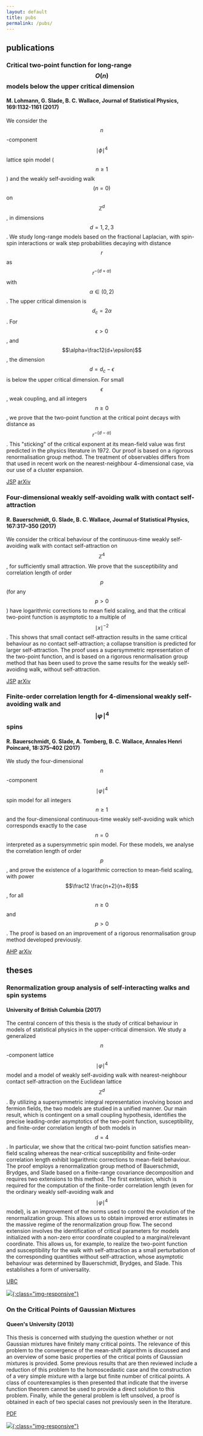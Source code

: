 ```yaml
---
layout: default
title: pubs
permalink: /pubs/
---
```


## publications

### Critical two-point function for long-range $$O(n)$$ models below the upper critical dimension

#### M. Lohmann, G. Slade, B. C. Wallace, Journal of Statistical Physics, 169:1132-1161 (2017)

We consider the $$n$$-component $$\mid\phi\mid^4$$ lattice spin model ($$n \ge 1$$) and the weakly self-avoiding walk $$(n = 0)$$ on $$\mathbb{Z}^d$$, in dimensions $$d=1,2,3$$. We study long-range models based on the fractional Laplacian, with spin-spin interactions or walk step probabilities decaying with distance $$r$$ as $$r^{-(d+\alpha)}$$ with $$\alpha \in (0,2)$$. The upper critical dimension is $$d_c=2\alpha$$. For $$\epsilon>0$$, and $$\alpha=\frac12(d+\epsilon)$$, the dimension $$d=d_c−\epsilon$$ is below the upper critical dimension. For small $$\epsilon$$, weak coupling, and all integers $$n \ge 0$$, we prove that the two-point function at the critical point decays with distance as $$r^{−(d−\alpha)}$$. This "sticking" of the critical exponent at its mean-field value was first predicted in the physics literature in 1972. Our proof is based on a rigorous renormalisation group method. The treatment of observables differs from that used in recent work on the nearest-neighbour 4-dimensional case, via our use of a cluster expansion.

[JSP](https://link.springer.com/article/10.1007/s10955-017-1904-x)
[arXiv](https://arxiv.org/abs/1705.08540)

### Four-dimensional weakly self-avoiding walk with contact self-attraction

#### R. Bauerschmidt, G. Slade, B. C. Wallace, Journal of Statistical Physics, 167:317&ndash;350 (2017)

We consider the critical behaviour of the continuous-time weakly self-avoiding walk with contact self-attraction on $$\mathbb{Z}^4$$, for sufficiently small attraction. We prove that the susceptibility and correlation length of order $$p$$ (for any $$p>0$$) have logarithmic corrections to mean field scaling, and that the critical two-point function is asymptotic to a multiple of   $$\mid x\mid^{-2}$$. This shows that small contact self-attraction results in the same critical behaviour as no contact self-attraction; a collapse transition is predicted for larger self-attraction. The proof uses a supersymmetric representation of the two-point function, and is based on a rigorous renormalisation group method that has been used to prove the same results for the weakly self-avoiding walk, without self-attraction.

[JSP](https://link.springer.com/article/10.1007/s10955-017-1754-6)
[arXiv](https://arxiv.org/abs/1610.08573)

### Finite-order correlation length for 4-dimensional weakly self-avoiding walk and $$\mid\varphi\mid^4$$ spins

#### R. Bauerschmidt, G. Slade, A. Tomberg, B. C. Wallace, Annales Henri Poincaré, 18:375&ndash;402 (2017)

We study the four-dimensional $$n$$-component $$\mid\varphi\mid^4$$ spin model for all integers $$n \ge 1$$ and the four-dimensional continuous-time weakly self-avoiding walk which corresponds exactly to the case $$n=0$$ interpreted as a supersymmetric spin model. For these models, we analyse the correlation length of order $$p$$, and prove the existence of a logarithmic correction to mean-field scaling, with power $$\frac12 \frac{n+2}{n+8}$$, for all $$n \ge 0$$ and $$p>0$$. The proof is based on an improvement of a rigorous renormalisation group method developed previously.

[AHP](https://link.springer.com/article/10.1007/s00023-016-0499-0)
[arXiv](https://arxiv.org/abs/1511.02790)

## theses

### Renormalization group analysis of self-interacting walks and spin systems

#### University of British Columbia (2017)

The central concern of this thesis is the study of critical behaviour in models of statistical physics in the upper-critical dimension. We study a generalized $$n$$-component lattice $$\mid\varphi\mid^4$$ model and a model of weakly self-avoiding walk with nearest-neighbour contact self-attraction on the Euclidean lattice $$\mathbb{Z}^d$$. By utilizing a supersymmetric integral representation involving boson and fermion fields, the two models are studied in a unified manner. Our main result, which is contingent on a small coupling hypothesis, identifies the precise leading-order asymptotics of the two-point function, susceptibility, and finite-order correlation length of both models in $$d = 4$$. In particular, we show that the critical two-point function satisfies mean-field scaling whereas the near-critical susceptibility and finite-order correlation length exhibit logarithmic corrections to mean-field behaviour. The proof employs a renormalization group method of Bauerschmidt, Brydges, and Slade based on a finite-range covariance decomposition and requires two extensions to this method. The first extension, which is required for the computation of the finite-order correlation length (even for the ordinary weakly self-avoiding walk and $$\mid\varphi\mid^4$$ model), is an improvement of the norms used to control the evolution of the renormalization group. This allows us to obtain improved error estimates in the massive regime of the renormalization group flow. The second extension involves the identification of critical parameters for models initialized with a non-zero error coordinate coupled to a marginal/relevant coordinate. This allows us, for example, to realize the two-point function and susceptibility for the walk with self-attraction as a small perturbation of the corresponding quantities without self-attraction, whose asymptotic behaviour was determined by Bauerschmidt, Brydges, and Slade. This establishes a form of universality.

[UBC](https://open.library.ubc.ca/cIRcle/collections/ubctheses/24/items/1.0348692)

[![](/assets/theta_curve.png){:class="img-responsive"}](https://open.library.ubc.ca/cIRcle/collections/ubctheses/24/items/1.0348692)

### On the Critical Points of Gaussian Mixtures

#### Queen's University (2013)

This thesis is concerned with studying the question whether or not Gaussian mixtures have finitely many critical points. The relevance of this problem to the convergence of the mean-shift algorithm is discussed and an overview of some basic properties of the critical points of Gaussian mixtures is provided. Some previous results that are then reviewed include a reduction of this problem to the homoscedastic case and the construction of a very simple mixture with a large but finite number of critical points. A class of counterexamples is then presented that indicate that the inverse function theorem cannot be used to provide a direct solution to this problem. Finally, while the general problem is left unsolved, a proof is obtained in each of two special cases not previously seen in the literature.

[PDF](https://mast.queensu.ca/~communications/Papers/Wallace_Benjamin_201307_MSc.pdf)

[![](/assets/gaussian-mixture-contours.png){:class="img-responsive"}](https://mast.queensu.ca/~communications/Papers/Wallace_Benjamin_201307_MSc.pdf)
